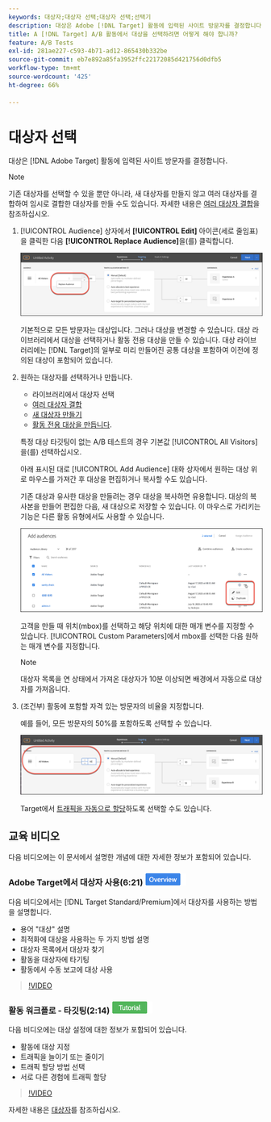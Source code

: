 ```yaml
---
keywords: 대상자;대상자 선택;대상자 선택;선택기
description: 대상은 Adobe [!DNL Target] 활동에 입력된 사이트 방문자를 결정합니다.
title: A [!DNL Target] A/B 활동에서 대상을 선택하려면 어떻게 해야 합니까?
feature: A/B Tests
exl-id: 281ae227-c593-4b71-ad12-865430b332be
source-git-commit: eb7e892a85fa3952ffc22172085d421756d0dfb5
workflow-type: tm+mt
source-wordcount: '425'
ht-degree: 66%

---
```


# 대상자 선택

대상은 [!DNL Adobe Target] 활동에 입력된 사이트 방문자를 결정합니다.

>[!NOTE]
>
>기존 대상자를 선택할 수 있을 뿐만 아니라, 새 대상자를 만들지 않고 여러 대상자를 결합하여 임시로 결합한 대상자를 만들 수도 있습니다. 자세한 내용은 [여러 대상자 결합](/help/main/c-target/combining-multiple-audiences.md#concept_A7386F1EA4394BD2AB72399C225981E5)을 참조하십시오.

1. [!UICONTROL Audience] 상자에서 **[!UICONTROL Edit]** 아이콘(세로 줄임표)을 클릭한 다음 **[!UICONTROL Replace Audience]**&#x200B;을(를) 클릭합니다.

   ![대상자 바꾸기 선택 사항](/help/main/c-activities/t-test-ab/t-test-create-ab/assets/replace-audience.png)

   기본적으로 모든 방문자는 대상입니다. 그러나 대상을 변경할 수 있습니다. 대상 라이브러리에서 대상을 선택하거나 활동 전용 대상을 만들 수 있습니다. 대상 라이브러리에는 [!DNL Target]의 일부로 미리 만들어진 공통 대상을 포함하여 이전에 정의된 대상이 포함되어 있습니다.

1. 원하는 대상자를 선택하거나 만듭니다.

   * 라이브러리에서 대상자 선택
   * [여러 대상자 결합](/help/main/c-target/combining-multiple-audiences.md#concept_A7386F1EA4394BD2AB72399C225981E5)
   * [새 대상자 만들기](/help/main/c-target/c-audiences/create-audience.md#task_1D507519D3AD4390B507F188BD294DC1)
   * [활동 전용 대상을 만듭니다](/help/main/c-target/creating-activity-only-audience.md#concept_A6BADCF530ED4AE1852E677FEBE68483).

   특정 대상 타깃팅이 없는 A/B 테스트의 경우 기본값 [!UICONTROL All Visitors]을(를) 선택하십시오.

   아래 표시된 대로 [!UICONTROL Add Audience] 대화 상자에서 원하는 대상 위로 마우스를 가져간 후 대상을 편집하거나 복사할 수도 있습니다.

   기존 대상과 유사한 대상을 만들려는 경우 대상을 복사하면 유용합니다. 대상의 복사본을 만들어 편집한 다음, 새 대상으로 저장할 수 있습니다. 이 마우스로 가리키는 기능은 다른 활동 유형에서도 사용할 수 있습니다.

   ![대상자를 마우스로 가리키기](/help/main/c-activities/t-test-ab/t-test-create-ab/assets/audience_picker_hover-new.png)

   고객을 만들 때 위치(mbox)를 선택하고 해당 위치에 대한 매개 변수를 지정할 수 있습니다. [!UICONTROL Custom Parameters]에서 mbox를 선택한 다음 원하는 매개 변수를 지정합니다.

   >[!NOTE]
   >
   >대상자 목록을 연 상태에서 가져온 대상자가 10분 이상되면 배경에서 자동으로 대상자를 가져옵니다.

1. (조건부) 활동에 포함할 자격 있는 방문자의 비율을 지정합니다.

   예를 들어, 모든 방문자의 50%를 포함하도록 선택할 수 있습니다.

   ![대상자 비율](/help/main/c-activities/t-test-ab/t-test-create-ab/assets/audperc-new.png)

   Target에서 [트래픽을 자동으로 할당](/help/main/c-activities/automated-traffic-allocation/automated-traffic-allocation.md#concept_A1407678796B4C569E94CBA8A9F7F5D4)하도록 선택할 수도 있습니다.

## 교육 비디오

다음 비디오에는 이 문서에서 설명한 개념에 대한 자세한 정보가 포함되어 있습니다.

### Adobe Target에서 대상자 사용(6:21) ![개요 배지](/help/main/assets/overview.png)

다음 비디오에서는 [!DNL Target Standard/Premium]에서 대상자를 사용하는 방법을 설명합니다.

* 용어 &quot;대상&quot; 설명
* 최적화에 대상을 사용하는 두 가지 방법 설명
* 대상자 목록에서 대상자 찾기
* 활동을 대상자에 타기팅
* 활동에서 수동 보고에 대상 사용

>[!VIDEO](https://video.tv.adobe.com/v/30527?captions=kor)

### 활동 워크플로 - 타깃팅(2:14) ![튜토리얼 배지](/help/main/assets/tutorial.png)

다음 비디오에는 대상 설정에 대한 정보가 포함되어 있습니다.

* 활동에 대상 지정
* 트래픽을 늘이기 또는 줄이기
* 트래픽 할당 방법 선택
* 서로 다른 경험에 트래픽 할당

>[!VIDEO](https://video.tv.adobe.com/v/17385)

자세한 내용은 [대상자](/help/main/c-target/c-audiences/audiences.md#concept_65BE870D290E412D8BBF557EEA67C271)를 참조하십시오.
